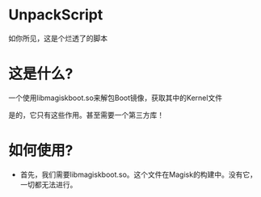 # UnpackScript
如你所见，这是个烂透了的脚本

# 这是什么?
一个使用libmagiskboot.so来解包Boot镜像，获取其中的Kernel文件<br>

是的，它只有这些作用。甚至需要一个第三方库！

# 如何使用?
- 首先，我们需要libmagiskboot.so。这个文件在Magisk的构建中。没有它，一切都无法进行。

